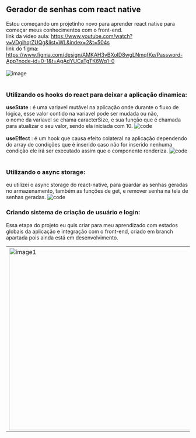 ## Gerador de senhas com react native

Estou começando um projetinho novo para aprender react native para começar meus conhecimentos com o front-end.<br>link da video aula: https://www.youtube.com/watch?v=VDgihqrZUQg&list=WL&index=2&t=504s<br>
link do figma: https://www.figma.com/design/AMKAH3vBXoID8wgLNmqfKe/Password-App?node-id=0-1&t=AgAdYUCaTgTK6Wq1-0<br><br>
![image](https://github.com/LeonardoSantosBR/password-generator-ui/assets/93662977/40c9108a-3d63-42f5-8711-c476a0182917)<br><br>

### Utilizando os hooks do react para deixar a aplicação dinamica:
<b>useState</b> : é uma variavel mutável na aplicação onde durante o fluxo de lógica, esse valor contido na variavel pode ser mudada ou não,<br>
o nome da variavel se chama caracterSize, e sua função que é chamada para atualizar o seu valor, sendo ela iniciada com 10.
![code](https://github.com/LeonardoSantosBR/password-generator-ui/assets/93662977/b307fd3c-289f-497a-9474-489e08c4d817)
<br><br> 
<b>useEffect</b> : é um hook que causa efeito colateral na aplicação dependendo do array de condições que é inserido caso não for inserido nenhuma condição ele irá ser executado assim que o componente renderiza.
![code](https://github.com/LeonardoSantosBR/password-generator-ui/assets/93662977/e78a6988-105d-4248-8d53-ffd63c99e9ba)
<br><br>
### Utilizando o async storage:
eu utilizei o async storage do react-native, para guardar as senhas geradas no armazenamento, também as funções de get, e remover senha na tela de senhas geradas. 
![code](https://github.com/LeonardoSantosBR/password-generator-ui/assets/93662977/9c081a6a-64f6-4cfb-b879-e76fab6abc2c)

### Criando sistema de criação de usuário e login:
Essa etapa do projeto eu quis criar para meu aprendizado com estados globais da aplicação e integração com o front-end, criado em branch apartada pois ainda está em desenvolvimento.
<table>
  <tr>
    <td>
      <img src="https://github.com/user-attachments/assets/01adae22-eca5-42eb-95d1-f739623aae9a" alt="image1" width="500"/>
    </td>
    <td>
      <img src="https://github.com/user-attachments/assets/b96d917c-c742-4bec-9ee4-df17d954b4a1" alt="image2" width="500"/>
    </td>
  </tr>
</table>



